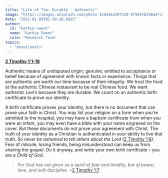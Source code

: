 ```yaml
---
title: "Life of Tim: Durable - Authentic"
image: "https://images.unsplash.com/photo-1564163397320-bf9447b290a4?crop=entropy&amp;cs=srgb&amp;fm=jpg&amp;ixid=MXw5NjYxfDB8MXxzZWFyY2h8OXx8YXV0aGVudGljfGVufDB8fHw&amp;ixlib=rb-1.2.1&amp;q=85"
date: "2021-01-09T01:58:28.662Z"
author:
  id: "kathie-sweet"
  name: "Kathie Sweet"
  role: "Research Team"
topics:
  - "devotionals"
---
```

[**2 Timothy 1:1-18**][2tim1]

Authentic means of undisputed origin; genuine; entitled to acceptance or belief because of agreement with known facts or experience.  Things that are authentic are worth our time because of their integrity.  We trust the food at the authentic Chinese restaurant to be real Chinese food.  We want authentic Levi’s because they are durable.  We count on an authentic birth certificate to prove our identity.

A birth certificate proves your identity, but there is no document that can prove your faith in Christ.  You may list your religion on a form when you’re admitted to the hospital, you may have a baptism certificate from when you were an infant, you may even have a bible with your name engraved on the cover.  But these documents do not prove your agreement with Christ.  The truth of your identity as a Christian is authenticated in your ability to live that truth.  _So never be ashamed to tell others about the Lord_ ([2 Timothy 1:8][1]).  Fear of ridicule, losing friends, being misunderstood can keep us from sharing the gospel.  Do it anyway, and write your own birth certificate – you are a _Child of God_.

>_For God has not given us a spirit of fear and timidity, but of power, love, and self-discipline._ ~[2 Timothy 1:7][2]

[1]: [https://www.biblegateway.com/passage/?search=2+Timothy+1%3A8&version=NLT]
[2]: [https://www.biblegateway.com/passage/?search=2+Timothy+1%3A7&version=NLT]
[2tim1]: https://biblehub.com/context/2_timothy/1-1.htm
